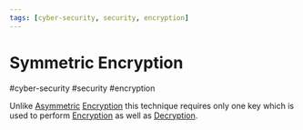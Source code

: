 ```yaml
---
tags: [cyber-security, security, encryption]
---
```

# Symmetric Encryption
#cyber-security #security #encryption 


Unlike [Asymmetric](Cyber%20Security/Cryptography/Encryption%20Asymmetric.md) [Encryption](Cyber%20Security/Cryptography/Encryption.md) this technique requires only one key which is used to perform [Encryption](Cyber%20Security/Cryptography/Encryption.md) as well as [Decryption](Cyber%20Security/Cryptography/Decryption.md). 
